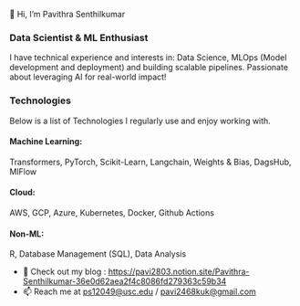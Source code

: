 👋 Hi, I’m Pavithra Senthilkumar
  
### Data Scientist & ML Enthusiast

I have technical experience and interests in: Data Science, MLOps (Model development and deployment) and building scalable pipelines. Passionate about leveraging AI for real-world impact!

### Technologies
Below is a list of Technologies I regularly use and enjoy working with.

#### Machine Learning:
Transformers, PyTorch, Scikit-Learn, Langchain, Weights & Bias, DagsHub, MlFlow
#### Cloud:
AWS, GCP, Azure, Kubernetes, Docker, Github Actions
#### Non-ML:
R, Database Management (SQL), Data Analysis



  
- 📝 Check out my blog : https://pavi2803.notion.site/Pavithra-Senthilkumar-36e0d62aea2f4c8086fd279363c59b34
- 📫 Reach me at ps12049@usc.edu / pavi2468kuk@gmail.com

<!---
pavi2803/pavi2803 is a ✨ special ✨ repository because its `README.md` (this file) appears on your GitHub profile.
You can click the Preview link to take a look at your changes.
--->

